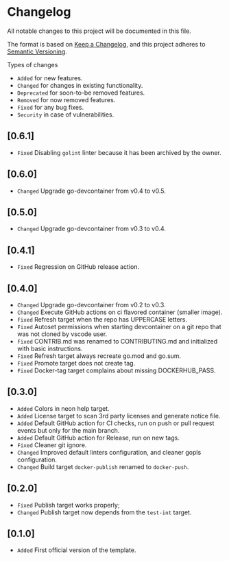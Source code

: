 # Changelog

All notable changes to this project will be documented in this file.

The format is based on [Keep a Changelog](https://keepachangelog.com/en/1.1.0/),
and this project adheres to [Semantic Versioning](https://semver.org/spec/v2.0.0.html).

Types of changes

- `Added` for new features.
- `Changed` for changes in existing functionality.
- `Deprecated` for soon-to-be removed features.
- `Removed` for now removed features.
- `Fixed` for any bug fixes.
- `Security` in case of vulnerabilities.

## [0.6.1]

- `Fixed` Disabling `golint` linter because it has been archived by the owner.

## [0.6.0]

- `Changed` Upgrade go-devcontainer from v0.4 to v0.5.

## [0.5.0]

- `Changed` Upgrade go-devcontainer from v0.3 to v0.4.

## [0.4.1]

- `Fixed` Regression on GitHub release action.

## [0.4.0]

- `Changed` Upgrade go-devcontainer from v0.2 to v0.3.
- `Changed` Execute GitHub actions on ci flavored container (smaller image).
- `Fixed` Refresh target when the repo has UPPERCASE letters.
- `Fixed` Autoset permissions when starting devcontainer on a git repo that was not cloned by vscode user.
- `Fixed` CONTRIB.md was renamed to CONTRIBUTING.md and initialized with basic instructions.
- `Fixed` Refresh target always recreate go.mod and go.sum.
- `Fixed` Promote target does not create tag.
- `Fixed` Docker-tag target complains about missing DOCKERHUB_PASS.

## [0.3.0]

- `Added` Colors in neon help target.
- `Added` License target to scan 3rd party licenses and generate notice file.
- `Added` Default GitHub action for CI checks, run on push or pull request events but only for the main branch.
- `Added` Default GitHub action for Release, run on new tags.
- `Fixed` Cleaner git ignore.
- `Changed` Improved default linters configuration, and cleaner gopls configuration.
- `Changed` Build target `docker-publish` renamed to `docker-push`.

## [0.2.0]

- `Fixed` Publish target works properly;
- `Changed` Publish target now depends from the `test-int` target.

## [0.1.0]

- `Added` First official version of the template.
